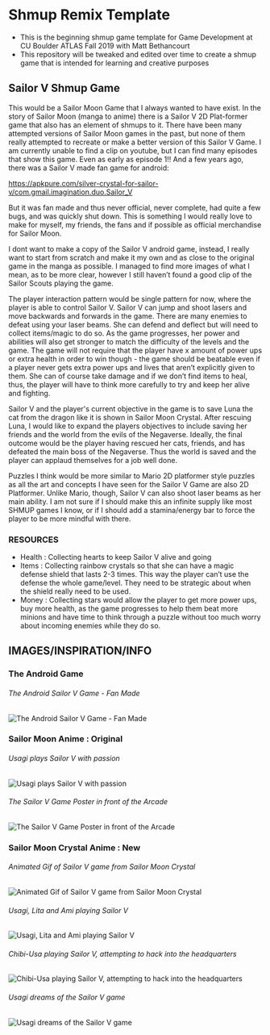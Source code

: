 # Shmup Remix Template

- This is the beginning shmup game template for Game Development at CU Boulder ATLAS Fall 2019 with Matt Bethancourt
- This repository will be tweaked and edited over time to create a shmup game that is intended for learning and creative purposes

## Sailor V Shmup Game
This would be a Sailor Moon Game that I always wanted to have exist. In the story of Sailor Moon (manga to anime) there is a Sailor V 2D Plat-former game that also has an element of shmups to it. There have been many attempted versions of Sailor Moon games in the past, but none of them really attempted to recreate or make a better version of this Sailor V Game. I am currently unable to find a clip on youtube, but I can find many episodes that show this game. Even as early as episode 1!! And a few years ago, there was a Sailor V made fan game for android:

https://apkpure.com/silver-crystal-for-sailor-v/com.gmail.imagination.duo.Sailor_V

But it was fan made and thus never official, never complete, had quite a few bugs, and was quickly shut down. This is something I would really love to make for myself, my friends, the fans and if possible as official merchandise for Sailor Moon.

I dont want to make a copy of the Sailor V android game, instead, I really want to start from scratch and make it my own and as close to the original game in the manga as possible. I managed to find more images of what I mean, as to be more clear, however I still haven’t found a good clip of the Sailor Scouts playing the game.

The player interaction pattern would be single pattern for now, where the player is able to control Sailor V. Sailor V can jump and shoot lasers and move backwards and forwards in the game. There are many enemies to defeat using your laser beams. She can defend and deflect but will need to collect items/magic to do so. As the game progresses, her power and abilities will also get stronger to match the difficulty of the levels and the game. The game will not require that the player have x amount of power ups or extra health in order to win though - the game should be beatable even if a player never gets extra power ups and lives that aren’t explicitly given to them. She can of course take damage and if we don’t find items to heal, thus, the player will have to think more carefully to try and keep her alive and fighting. 

Sailor V and the player's current objective in the game is to save Luna the cat from the dragon like it is shown in Sailor Moon Crystal. After rescuing Luna, I would like to expand the players objectives to include saving her friends and the world from the evils of the Negaverse.  Ideally, the final outcome would be the player having rescued her cats, friends, and has defeated the main boss of the Negaverse. Thus the world is saved and the player can applaud themselves for a job well done. 

Puzzles I think would be more similar to Mario 2D platformer style puzzles as all the art and concepts I have seen for the Sailor V Game are also 2D Platformer. Unlike Mario, though, Sailor V can also shoot laser beams as her main ability. I am not sure if I should make this an infinite supply like most SHMUP games I know, or if I should add a stamina/energy bar to force the player to be more mindful with there.

### RESOURCES
- Health : Collecting hearts to keep Sailor V alive and going
- Items  :  Collecting rainbow crystals so that she can have a magic defense shield that lasts 2-3 times. This way the player can’t use the defense the whole game/level. They need to be strategic about when the shield really need to be used.
- Money : Collecting stars would allow the player to get more power ups, buy more health, as the game progresses to help them beat more minions and have time to think through a puzzle without too much worry about incoming enemies while they do so. 


## IMAGES/INSPIRATION/INFO
### The Android Game

###### The Android Sailor V Game - Fan Made
![The Android Sailor V Game - Fan Made](README_IMAGES/sailorv_android_game.jpg)


### Sailor Moon Anime : Original
###### Usagi plays Sailor V with passion
![Usagi plays Sailor V with passion](README_IMAGES/usagi_playing_sailorv.jpg)

###### The Sailor V Game Poster in front of the Arcade
![The Sailor V Game Poster in front of the Arcade](README_IMAGES/sailorv_poster.jpg)

### Sailor Moon Crystal Anime : New
###### Animated Gif of Sailor V game from Sailor Moon Crystal
![Animated Gif of Sailor V game from Sailor Moon Crystal](README_IMAGES/sailorv_sailormooncrystal_animated.gif)

###### Usagi, Lita and Ami playing Sailor V
![Usagi, Lita and Ami playing Sailor V](README_IMAGES/girls_play_sailorv.jpg)

###### Chibi-Usa playing Sailor V, attempting to hack into the headquarters
![Chibi-Usa playing Sailor V, attempting to hack into the headquarters](README_IMAGES/chibiusa_sailorv_game.png)

###### Usagi dreams of the Sailor V game
![Usagi dreams of the Sailor V game](README_IMAGES/sailorv_sailormooncrystal_dream.jpg)

